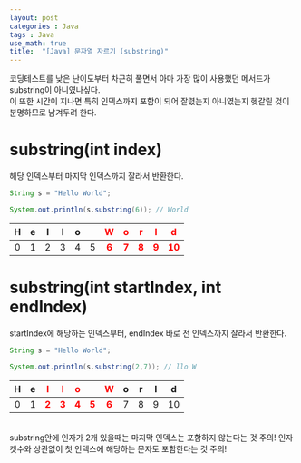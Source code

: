 ```yaml
---
layout: post
categories : Java
tags : Java
use_math: true
title:  "[Java] 문자열 자르기 (substring)"
---
```

코딩테스트를 낮은 난이도부터 차근히 풀면서 아마 가장 많이 사용했던 메서드가 substring이 아니였나싶다.    
이 또한 시간이 지나면 특히 인덱스까지 포함이 되어 잘렸는지 아니였는지 헷갈릴 것이 분명하므로 남겨두려 한다.      


# substring(int index) 
해당 인덱스부터 마지막 인덱스까지 잘라서 반환한다. 


```java
String s = "Hello World"; 

System.out.println(s.substring(6)); // World
```

|H|e|l|l|o| |<span style="color:red">**W**</span>|<span style="color:red">**o**</span>|<span style="color:red">**r**</span>|<span style="color:red">**l**</span>|<span style="color:red">**d**</span>|   
|:-:|:-:|:-:|:-:|:-:|:-:|:-:|:-:|:-:|:-:|:-:|
|0|1|2|3|4|5|<span style="color:red">**6**</span>|<span style="color:red">**7**<span>|<span style="color:red">**8**</span>|<span style="color:red">**9**</span>|<span style="color:red">**10**</span>|


# substring(int startIndex, int endIndex)
startIndex에 해당하는 인덱스부터, endIndex 바로 전 인덱스까지 잘라서 반환한다. 
```java
String s = "Hello World"; 

System.out.println(s.substring(2,7)); // llo W
```

|H|e|<span style="color:red">**l**</span>|<span style="color:red">**l**</span>|<span style="color:red">**o**</span>| |<span style="color:red">**W**</span>|o|r|l|d|   
|:-:|:-:|:-:|:-:|:-:|:-:|:-:|:-:|:-:|:-:|:-:|
|0|1|<span style="color:red">**2**</span>|<span style="color:red">**3**</span>|<span style="color:red">**4**</span>|<span style="color:red">**5**</span>|<span style="color:red">**6**</span>|7|8|9|10|



<br>
substring안에 인자가 2개 있을때는 마지막 인덱스는 포함하지 않는다는 것 주의!    
인자 갯수와 상관없이 첫 인덱스에 해당하는 문자도 포함한다는 것 주의!   